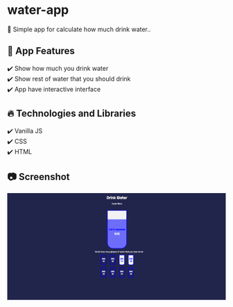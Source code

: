 # water-app

🔸 Simple app for calculate how much drink water.. <br>

## 🚀 App Features <br>

✔️ Show how much you drink water <br>
✔️ Show rest of water that you should drink <br>
✔️ App have interactive interface

## 🔥 Technologies and Libraries <br>

✔️ Vanilla JS <br>
✔️ CSS <br>
✔️ HTML

## 📷 Screenshot <br>

<img src="./water.png">
